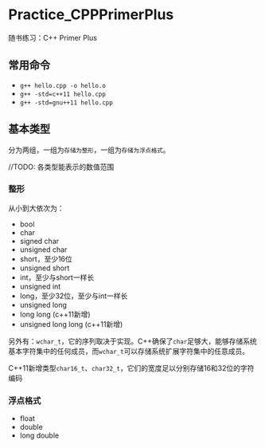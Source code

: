 # Practice_CPPPrimerPlus

随书练习：C++ Primer Plus

## 常用命令

- `g++ hello.cpp -o hello.o`
- `g++ -std=c++11 hello.cpp`
- `g++ -std=gnu++11 hello.cpp`

## 基本类型

分为两组，一组为`存储为整形`，一组为`存储为浮点格式`。

//TODO: 各类型能表示的数值范围

### 整形

从小到大依次为：

- bool
- char
- signed char
- unsigned char
- short，至少16位
- unsigned short
- int，至少与short一样长
- unsigned int
- long，至少32位，至少与int一样长
- unsigned long
- long long  (c++11新增)
- unsigned long long (c++11新增)

另外有：`wchar_t`，它的序列取决于实现。C++确保了`char`足够大，能够存储系统基本字符集中的任何成员，而`wchar_t`可以存储系统扩展字符集中的任意成员。

C++11新增类型`char16_t`、`char32_t`，它们的宽度足以分别存储16和32位的字符编码

### 浮点格式

- float
- double
- long double
